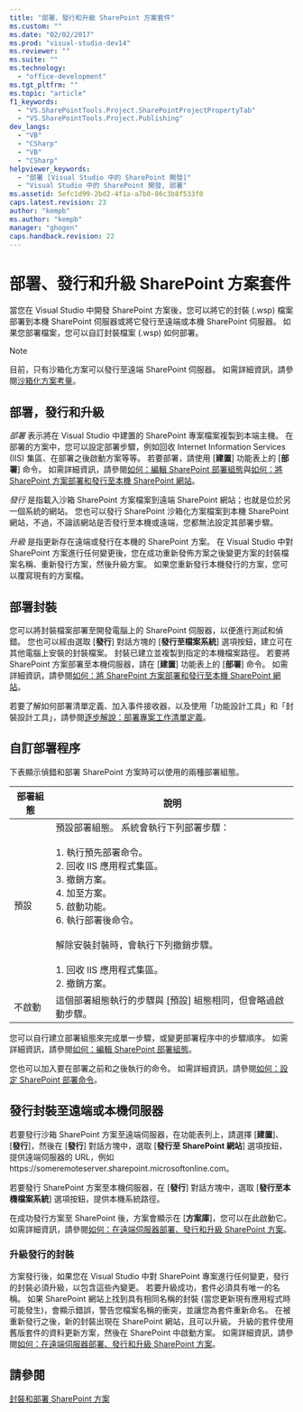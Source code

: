```yaml
---
title: "部署、發行和升級 SharePoint 方案套件"
ms.custom: ""
ms.date: "02/02/2017"
ms.prod: "visual-studio-dev14"
ms.reviewer: ""
ms.suite: ""
ms.technology: 
  - "office-development"
ms.tgt_pltfrm: ""
ms.topic: "article"
f1_keywords: 
  - "VS.SharePointTools.Project.SharePointProjectPropertyTab"
  - "VS.SharePointTools.Project.Publishing"
dev_langs: 
  - "VB"
  - "CSharp"
  - "VB"
  - "CSharp"
helpviewer_keywords: 
  - "部署 [Visual Studio 中的 SharePoint 開發]"
  - "Visual Studio 中的 SharePoint 開發, 部署"
ms.assetid: 5efc1d99-2bd2-4f1a-a7b0-86c3b8f533f0
caps.latest.revision: 23
author: "kempb"
ms.author: "kempb"
manager: "ghogen"
caps.handback.revision: 22
---
```

# 部署、發行和升級 SharePoint 方案套件
  當您在 Visual Studio 中開發 SharePoint 方案後，您可以將它的封裝 \(.wsp\) 檔案部署到本機 SharePoint 伺服器或將它發行至遠端或本機 SharePoint 伺服器。  如果您部署檔案，您可以自訂封裝檔案 \(.wsp\) 如何部署。  
  
> [!NOTE]  
>  目前，只有沙箱化方案可以發行至遠端 SharePoint 伺服器。  如需詳細資訊，請參閱[沙箱化方案考量](../sharepoint/sandboxed-solution-considerations.md)。  
  
## 部署，發行和升級  
 *部署* 表示將在 Visual Studio 中建置的 SharePoint 專案檔案複製到本端主機。  在部署的方案中，您可以設定部署步驟，例如回收 Internet Information Services \(IIS\) 集區、在部署之後啟動方案等等。  若要部署，請使用 \[**建置**\] 功能表上的 \[**部署**\] 命令。  如需詳細資訊，請參閱[如何：編輯 SharePoint 部署組態](../sharepoint/how-to-edit-a-sharepoint-deployment-configuration.md)與[如何：將 SharePoint 方案部署和發行至本機 SharePoint 網站](../sharepoint/how-to-deploy-and-publish-a-sharepoint-solution-to-a-local-sharepoint-site.md)。  
  
 *發行* 是指載入沙箱 SharePoint 方案檔案到遠端 SharePoint 網站；也就是位於另一個系統的網站。  您也可以發行 SharePoint 沙箱化方案檔案到本機 SharePoint 網站，不過，不論該網站是否發行至本機或遠端，您都無法設定其部署步驟。  
  
 *升級* 是指更新存在遠端或發行在本機的 SharePoint 方案。  在 Visual Studio 中對 SharePoint 方案進行任何變更後，您在成功重新發佈方案之後變更方案的封裝檔案名稱、重新發行方案，然後升級方案。  如果您重新發行本機發行的方案，您可以覆寫現有的方案檔。  
  
## 部署封裝  
 您可以將封裝檔案部署至開發電腦上的 SharePoint 伺服器，以便進行測試和偵錯。  您也可以經由選取 \[**發行**\] 對話方塊的 \[**發行至檔案系統**\] 選項按鈕，建立可在其他電腦上安裝的封裝檔案。  封裝已建立並複製到指定的本機檔案路徑。  若要將 SharePoint 方案部署至本機伺服器，請在 \[**建置**\] 功能表上的 \[**部署**\] 命令。  如需詳細資訊，請參閱[如何：將 SharePoint 方案部署和發行至本機 SharePoint 網站](../sharepoint/how-to-deploy-and-publish-a-sharepoint-solution-to-a-local-sharepoint-site.md)。  
  
 若要了解如何部署清單定義、加入事件接收器，以及使用「功能設計工具」和「封裝設計工具」，請參閱[逐步解說：部署專案工作清單定義](../sharepoint/walkthrough-deploying-a-project-task-list-definition.md)。  
  
## 自訂部署程序  
 下表顯示偵錯和部署 SharePoint 方案時可以使用的兩種部署組態。  
  
|部署組態|說明|  
|----------|--------|  
|預設|預設部署組態。  系統會執行下列部署步驟：<br /><br /> 1.  執行預先部署命令。<br />2.  回收 IIS 應用程式集區。<br />3.  撤銷方案。<br />4.  加至方案。<br />5.  啟動功能。<br />6.  執行部署後命令。<br /><br /> 解除安裝封裝時，會執行下列撤銷步驟。<br /><br /> 1.  回收 IIS 應用程式集區。<br />2.  撤銷方案。|  
|不啟動|這個部署組態執行的步驟與 \[預設\] 組態相同，但會略過啟動步驟。|  
  
 您可以自行建立部署組態來完成單一步驟，或變更部署程序中的步驟順序。  如需詳細資訊，請參閱[如何：編輯 SharePoint 部署組態](../sharepoint/how-to-edit-a-sharepoint-deployment-configuration.md)。  
  
 您也可以加入要在部署之前和之後執行的命令。  如需詳細資訊，請參閱[如何：設定 SharePoint 部署命令](../sharepoint/how-to-set-sharepoint-deployment-commands.md)。  
  
## 發行封裝至遠端或本機伺服器  
 若要發行沙箱 SharePoint 方案至遠端伺服器，在功能表列上，請選擇 \[**建置**\]、\[**發行**\]，然後在 \[**發行**\] 對話方塊中，選取 \[**發行至 SharePoint 網站**\] 選項按鈕，提供遠端伺服器的 URL，例如 https:\/\/someremoteserver.sharepoint.microsoftonline.com。  
  
 若要發行 SharePoint 方案至本機伺服器，在 \[**發行**\] 對話方塊中，選取 \[**發行至本機檔案系統**\] 選項按鈕，提供本機系統路徑。  
  
 在成功發行方案至 SharePoint 後，方案會顯示在 \[**方案庫**\]，您可以在此啟動它。  如需詳細資訊，請參閱[如何：在遠端伺服器部署、發行和升級 SharePoint 方案](../sharepoint/how-to-deploy-publish-and-upgrade-sharepoint-solutions-on-a-remote-server.md)。  
  
### 升級發行的封裝  
 方案發行後，如果您在 Visual Studio 中對 SharePoint 專案進行任何變更，發行的封裝必須升級，以包含這些內變更。  若要升級成功，套件必須具有唯一的名稱。  如果 SharePoint 網站上找到具有相同名稱的封裝 \(當您更新現有應用程式時可能發生\)，會顯示錯誤，警告您檔案名稱的衝突，並讓您為套件重新命名。  在被重新發行之後，新的封裝出現在 SharePoint 網站，且可以升級。  升級的套件使用舊版套件的資料更新方案，然後在 SharePoint 中啟動方案。  如需詳細資訊，請參閱[如何：在遠端伺服器部署、發行和升級 SharePoint 方案](../sharepoint/how-to-deploy-publish-and-upgrade-sharepoint-solutions-on-a-remote-server.md)。  
  
## 請參閱  
 [封裝和部署 SharePoint 方案](../sharepoint/packaging-and-deploying-sharepoint-solutions.md)  
  
  